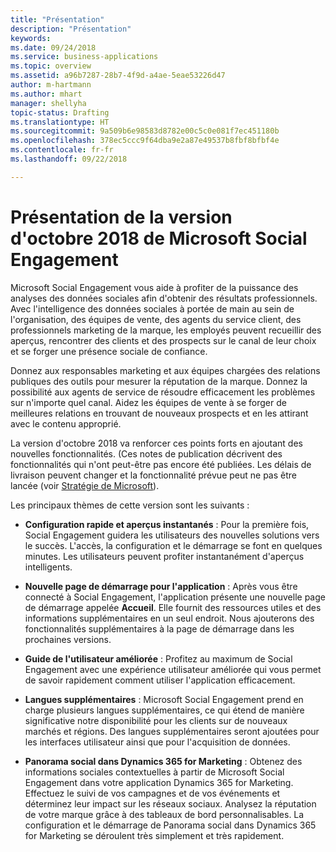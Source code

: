 ```yaml
---
title: "Présentation"
description: "Présentation"
keywords: 
ms.date: 09/24/2018
ms.service: business-applications
ms.topic: overview
ms.assetid: a96b7287-28b7-4f9d-a4ae-5eae53226d47
author: m-hartmann
ms.author: mhart
manager: shellyha
topic-status: Drafting
ms.translationtype: HT
ms.sourcegitcommit: 9a509b6e98583d8782e00c5c0e081f7ec451180b
ms.openlocfilehash: 378ec5ccc9f64dba9e2a87e49537b8fbf8bfbf4e
ms.contentlocale: fr-fr
ms.lasthandoff: 09/22/2018

---
```


#  <a name="overview-of-microsoft-social-engagement-october-18-release"></a>Présentation de la version d'octobre 2018 de Microsoft Social Engagement


Microsoft Social Engagement vous aide à profiter de la puissance des analyses des données sociales afin d'obtenir des résultats professionnels. Avec l'intelligence des données sociales à portée de main au sein de l'organisation, des équipes de vente, des agents du service client, des professionnels marketing de la marque, les employés peuvent recueillir des aperçus, rencontrer des clients et des prospects sur le canal de leur choix et se forger une présence sociale de confiance.

Donnez aux responsables marketing et aux équipes chargées des relations publiques des outils pour mesurer la réputation de la marque. Donnez la possibilité aux agents de service de résoudre efficacement les problèmes sur n'importe quel canal. Aidez les équipes de vente à se forger de meilleures relations en trouvant de nouveaux prospects et en les attirant avec le contenu approprié. 

La version d'octobre 2018 va renforcer ces points forts en ajoutant des nouvelles fonctionnalités. (Ces notes de publication décrivent des fonctionnalités qui n'ont peut-être pas encore été publiées. Les délais de livraison peuvent changer et la fonctionnalité prévue peut ne pas être lancée (voir [Stratégie de Microsoft](https://go.microsoft.com/fwlink/p/?linkid=2007332)).

Les principaux thèmes de cette version sont les suivants :

- **Configuration rapide et aperçus instantanés** : Pour la première fois, Social Engagement guidera les utilisateurs des nouvelles solutions vers le succès. L'accès, la configuration et le démarrage se font en quelques minutes. Les utilisateurs peuvent profiter instantanément d'aperçus intelligents.

- **Nouvelle page de démarrage pour l'application** : Après vous être connecté à Social Engagement, l'application présente une nouvelle page de démarrage appelée **Accueil**. Elle fournit des ressources utiles et des informations supplémentaires en un seul endroit. Nous ajouterons des fonctionnalités supplémentaires à la page de démarrage dans les prochaines versions.

- **Guide de l'utilisateur améliorée** : Profitez au maximum de Social Engagement avec une expérience utilisateur améliorée qui vous permet de savoir rapidement comment utiliser l'application efficacement.

- **Langues supplémentaires** : Microsoft Social Engagement prend en charge plusieurs langues supplémentaires, ce qui étend de manière significative notre disponibilité pour les clients sur de nouveaux marchés et régions. Des langues supplémentaires seront ajoutées pour les interfaces utilisateur ainsi que pour l'acquisition de données.

- **Panorama social dans Dynamics 365 for Marketing** : Obtenez des informations sociales contextuelles à partir de Microsoft Social Engagement dans votre application Dynamics 365 for Marketing. Effectuez le suivi de vos campagnes et de vos événements et déterminez leur impact sur les réseaux sociaux. Analysez la réputation de votre marque grâce à des tableaux de bord personnalisables. La configuration et le démarrage de Panorama social dans Dynamics 365 for Marketing se déroulent très simplement et très rapidement.

